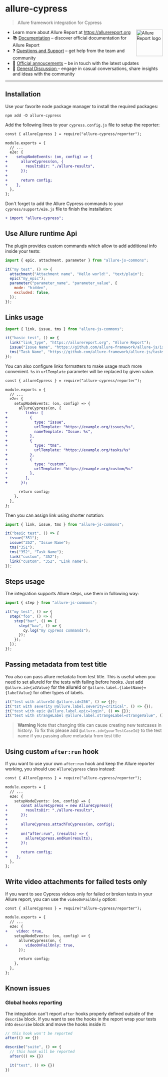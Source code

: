 # allure-cypress

> Allure framework integration for Cypress

[<img src="https://allurereport.org/public/img/allure-report.svg" height="85px" alt="Allure Report logo" align="right" />](https://allurereport.org "Allure Report")

- Learn more about Allure Report at https://allurereport.org
- 📚 [Documentation](https://allurereport.org/docs/) – discover official documentation for Allure Report
- ❓ [Questions and Support](https://github.com/orgs/allure-framework/discussions/categories/questions-support) – get help from the team and community
- 📢 [Official annoucements](https://github.com/orgs/allure-framework/discussions/categories/announcements) – be in touch with the latest updates
- 💬 [General Discussion ](https://github.com/orgs/allure-framework/discussions/categories/general-discussion) – engage in casual conversations, share insights and ideas with the community

---

## Installation

Use your favorite node package manager to install the required packages:

```shell
npm add -D allure-cypress
```

Add the following lines to your `cypress.config.js` file to setup the reporter:

```diff
const { allureCypress } = require("allure-cypress/reporter");

module.exports = {
  // ...
  e2e: {
+    setupNodeEvents: (on, config) => {
+      allureCypress(on, {
+        resultsDir: "./allure-results",
+      });
+
+      return config;
+    },
  },
};
```

Don't forget to add the Allure Cypress commands to your `cypress/support/e2e.js` file to finish 
the installation:

```diff
+ import "allure-cypress";
```

## Use Allure runtime Api

The plugin provides custom commands which allow to add additional info inside your tests:

```javascript
import { epic, attachment, parameter } from "allure-js-commons";

it("my test", () => {
  attachment("Attachment name", "Hello world!", "text/plain");
  epic("my_epic");
  parameter("parameter_name", "parameter_value", {
    mode: "hidden",
    excluded: false,
  });
});
```

## Links usage

```js
import { link, issue, tms } from "allure-js-commons";

it("basic test", () => {
  link("link_type", "https://allurereport.org", "Allure Report");
  issue("Issue Name", "https://github.com/allure-framework/allure-js/issues/352");
  tms("Task Name", "https://github.com/allure-framework/allure-js/tasks/352");
});
```

You can also configure links formatters to make usage much more convenient. `%s`
in `urlTemplate` parameter will be replaced by given value.

```diff
const { allureCypress } = require("allure-cypress/reporter");

module.exports = {
  // ...
  e2e: {
    setupNodeEvents: (on, config) => {
      allureCypress(on, {
+        links: [
+          {
+            type: "issue",
+            urlTemplate: "https://example.org/issues/%s",
+            nameTemplate: "Issue: %s",
+          },
+          {
+            type: "tms",
+            urlTemplate: "https://example.org/tasks/%s"
+          },
+          {
+            type: "custom",
+            urlTemplate: "https://example.org/custom/%s"
+          },
+        ],
+      });

      return config;
    },
  },
};
```

Then you can assign link using shorter notation:

```js
import { link, issue, tms } from "allure-js-commons";

it("basic test", () => {
  issue("351");
  issue("352", "Issue Name");
  tms("351");
  tms("352", "Task Name");
  link("custom", "352");
  link("custom", "352", "Link name");
});
```

## Steps usage

The integration supports Allure steps, use them in following way:

```js
import { step } from "allure-js-commons";

it("my test", () => {
  step("foo", () => {
    step("bar", () => {
      step("baz", () => {
        cy.log("my cypress commands");
      });
    });
  });
});
```

## Passing metadata from test title

You also can pass allure metadata from test title.
This is useful when you need to set allureId for the tests with failing before hooks. Just add `@allure.id={idValue}` for the allureId or `@allure.label.{labelName}={labelValue}` for other types of labels.

```ts
it("test with allureId @allure.id=256", () => {});
it("tst with severity @allure.label.severity=critical", () => {});
it("test with epic @allure.label.epic=login", () => {});
it("test with strangeLabel @allure.label.strangeLabel=strangeValue", () => {});
```

> **Warning**
> Note that changing title can cause creating new testcases in history.
> To fix this please add `@allure.id={yourTestCaseId}` to the test name if you passing allure metadata from test title

## Using custom `after:run` hook

If you want to use your own `after:run` hook and keep the Allure reporter working, you should use `AllureCypress` class instead:

```diff
const { AllureCypress } = require("allure-cypress/reporter");

module.exports = {
  // ...
  e2e: {
    setupNodeEvents: (on, config) => {
+      const allureCypress = new AllureCypress({
+        resultsDir: "./allure-results",
+      });
+      
+      allureCypress.attachToCypress(on, config);
+ 
+      on("after:run", (results) => {
+        allureCypress.endRun(results);
+      });
+  
+      return config;
+    },
  },
};
```

## Write video attachments for failed tests only

If you want to see Cypress videos only for failed or broken tests in your Allure report, you can use the `videoOnFailOnly` option:

```diff
const { allureCypress } = require("allure-cypress/reporter");

module.exports = {
  // ...
  e2e: {
+    video: true,
    setupNodeEvents: (on, config) => {
      allureCypress(on, {
+        videoOnFailOnly: true,
      });

      return config;
    },
  },
};
```

## Known issues

### Global hooks reporting

The integration can't report `after` hooks properly defined outside of the `describe` block. 
If you want to see the hooks in the report wrap your tests into `describe` block and move the hooks inside it:

```js
// this hook won't be reported
after(() => {})

describe("suite", () => {
  // this hook will be reported
  after(() => {})

  it("test", () => {})
})
```
